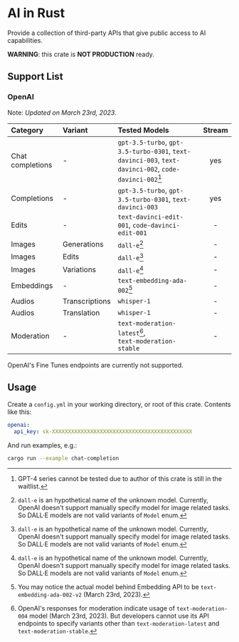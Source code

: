 # AI in Rust

Provide a collection of third-party APIs that give public access to AI capabilities.

**WARNING**: this crate is **NOT PRODUCTION** ready.

## Support List

### OpenAI

Note: *Updated on March 23rd, 2023*.

| Category         | Variant        | Tested Models            | Stream |
| :--------------- | :------------- | :----------------------- | :----: |
| Chat completions | -              | `gpt-3.5-turbo`, `gpt-3.5-turbo-0301`, `text-davinci-003`, `text-davinci-002`, `code-davinci-002`[^note_3] | yes    |
| Completions      | -              | `gpt-3.5-turbo`, `gpt-3.5-turbo-0301`, `text-davinci-003`       | yes    |
| Edits            | -              | `text-davinci-edit-001`, `code-davinci-edit-001`  | -      |
| Images           | Generations    | `dall-e`[^note_1]        | -      |
| Images           | Edits          | `dall-e`[^note_1]        | -      |
| Images           | Variations     | `dall-e`[^note_1]        | -      |
| Embeddings       | -              | `text-embedding-ada-002`[^note_4] | -      |
| Audios           | Transcriptions | `whisper-1`              | -      |
| Audios           | Translation    | `whisper-1`              | -      |
| Moderation       | -              | `text-moderation-latest`[^note_2],<br> `text-moderation-stable` | -      |

OpenAI's Fine Tunes endpoints are currently not supported.

## Usage

Create a `config.yml` in your working directory, or root of this crate. Contents like this:

```yaml
openai:
  api_key: sk-XXXXXXXXXXXXXXXXXXXXXXXXXXXXXXXXXXXXXXXXXXXX
```

And run examples, e.g.:

```bash
cargo run --example chat-completion
```

[^note_1]: `dall-e` is an hypothetical name of the unknown model. Currently, OpenAI doesn't support manually specify model for image related tasks. So DALL·E models are not valid variants of `Model` enum.
[^note_2]: OpenAI's responses for moderation indicate usage of `text-moderation-004` model (March 23rd, 2023). But developers cannot use its API endpoints to specify variants other than `text-moderation-latest` and `text-moderation-stable`.
[^note_3]: GPT-4 series cannot be tested due to author of this crate is still in the waitlist.
[^note_4]: You may notice the actual model behind Embedding API to be `text-embedding-ada-002-v2` (March 23rd, 2023).